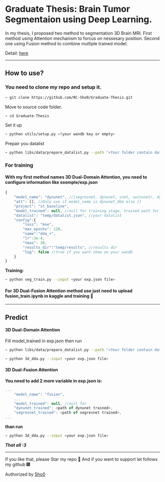 # Graduate Thesis: Brain Tumor Segmentaion using Deep Learning.
In my thesis, I proposed two method to segmentation 3D Brain MRI.
First method using Attention mechanism to forcus on nessesary position.
Second one using Fusion method to combine multiple trained model.

Detail: [here](https://www.sowwn.dev/bachelorthesis)

____
## How to use?
### You need to clone my repo and setup it.

```bash
~ git clone https://github.com/RC-Sho0/Graduate-Thesis.git
```
Move to source code folder.

```bash
~ cd Graduate-Thesis
```
Set it up
```bash
~ python utils/setup.py <!your wandb key or empty>
```

Prepair you datalist
```bash
~ python libs/data/prepare_datalist.py --path "<Your folder contain dataset>" --output "/{path of file}/datalist.json" --stage "train" --split 'true'
```

### For training
#### With my first method names 3D Dual-Domain Attention, you need to configure information like **exemple/exp.json**
```js
{
    "model_name": "dynunet", //[segresnet, dynunet, vnet, swinunetr, dynunet_dda]
    "att": [], //Only use if model_name is dynunet_dda else [] 
    "project": "st_baseline",
    "model_trained": null, //null for training stage, trained path for testing stage 
    "datalist": "temp/datalist.json", //your datalist
    "config":{
        "loss": "mse",
        "max_epochs": 120,
        "name":"dda_+",
        "lr":3e-4,
        "tmax": 30,
        "results_dir":"temp/results", //results dir
        "log": false //true if you want show on your wandb
    }
}   
```
**Training:**
```bash
~ python seg_train.py --input <your exp.json file>
```


#### For 3D Dual-Fusion Attention method use just need to upload fusion_train.ipynb in kaggle and training 🤣
----
## Predict
#### 3D Dual-Domain Attention
Fill model_trained in exp.json then run
```bash
~ python libs/data/prepare_datalist.py --path "<Your folder contain dataset>" --output "/{path of file}/datalist.json" --stage "test" 

~ python 3d_dda.py --input <your exp.json file>
```
#### 3D Dual-Fusion Attention
**You need to add 2 more variable in exp.json is:**
```js
...
    "model_name": "fusion", 
    ...
    "model_trained": null, //null for
    "dynunet_trained": <path of dynunet trained>,
    "segresnet_trained": <path of segresnet trained>,
...
```
**than run**
```zsh
~ python 3d_dda.py --input <your exp.json file>
```

***That all :3***

------
If you like that, please Star my repo 🌟 And if you want to support let follows my github 🎆

Authorized by [Sho0](https://www.sowwn.dev/about)


